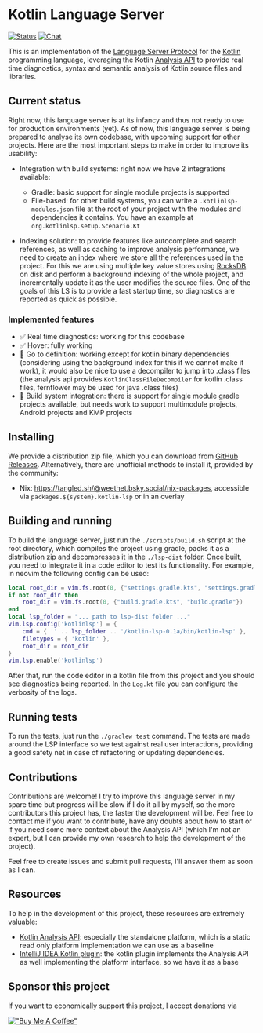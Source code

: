 # Kotlin Language Server

[![Status](https://github.com/amgdev9/kotlin-lsp/actions/workflows/push.yml/badge.svg)](https://github.com/amgdev9/kotlin-lsp/actions/workflows/push.yml)
[![Chat](https://img.shields.io/badge/chat-on%20discord-7289da)](https://discord.gg/mSYevKDnA5)

This is an implementation of the [Language Server Protocol](https://microsoft.github.io/language-server-protocol/specification) for the [Kotlin](https://kotlinlang.org) programming language, leveraging the Kotlin [Analysis API](https://github.com/JetBrains/kotlin/blob/master/docs/analysis/analysis-api/analysis-api.md) to provide real time diagnostics, syntax and semantic analysis of Kotlin source files and libraries.

## Current status

Right now, this language server is at its infancy and thus not ready to use for production environments (yet). As of now, this language server is being prepared to analyse its own codebase, with upcoming support for other projects. Here are the most important steps to make in order to improve its usability:

- Integration with build systems: right now we have 2 integrations available:
    - Gradle: basic support for single module projects is supported
    - File-based: for other build systems, you can write a `.kotlinlsp-modules.json` file at the root of your project with the modules and dependencies it contains. You have an example at `org.kotlinlsp.setup.Scenario.Kt`

- Indexing solution: to provide features like autocomplete and search references, as well as caching to improve analysis performance, we need to create an index where we store all the references used in the project. For this we are using multiple key value stores using [RocksDB](https://rocksdb.org) on disk and perform a background indexing of the whole project, and incrementally update it as the user modifies the source files. One of the goals of this LS is to provide a fast startup time, so diagnostics are reported as quick as possible.

### Implemented features
- ✅ Real time diagnostics: working for this codebase
- ✅ Hover: fully working
- 🚧 Go to definition: working except for kotlin binary dependencies (considering using the background index for this if we cannot make it work), it would also be nice to use a decompiler to jump into .class files (the analysis api provides `KotlinClassFileDecompiler` for kotlin .class files, fernflower may be used for java .class files)
- 🚧 Build system integration: there is support for single module gradle projects available, but needs work to support multimodule projects, Android projects and KMP projects

## Installing
We provide a distribution zip file, which you can download from [GitHub Releases](https://github.com/amgdev9/kotlin-lsp/releases/latest). Alternatively, there are unofficial methods to install it, provided by the community:
- Nix: https://tangled.sh/@weethet.bsky.social/nix-packages, accessible via `packages.${system}.kotlin-lsp` or in an overlay

## Building and running

To build the language server, just run the `./scripts/build.sh` script at the root directory, which compiles the project using gradle, packs it as a distribution zip and decompresses it in the `./lsp-dist` folder. Once built, you need to integrate it in a code editor to test its functionality. For example, in neovim the following config can be used:

```lua
local root_dir = vim.fs.root(0, {"settings.gradle.kts", "settings.gradle"})
if not root_dir then
    root_dir = vim.fs.root(0, {"build.gradle.kts", "build.gradle"})
end
local lsp_folder = "... path to lsp-dist folder ..."
vim.lsp.config['kotlinlsp'] = {
    cmd = { '' .. lsp_folder .. '/kotlin-lsp-0.1a/bin/kotlin-lsp' },
    filetypes = { 'kotlin' },
    root_dir = root_dir
}
vim.lsp.enable('kotlinlsp')
```

After that, run the code editor in a kotlin file from this project and you should see diagnostics being reported. In the `Log.kt` file you can configure the verbosity of the logs.

## Running tests

To run the tests, just run the `./gradlew test` command. The tests are made around the LSP interface so we test against real user interactions, providing a good safety net in case of refactoring or updating dependencies.

## Contributions

Contributions are welcome! I try to improve this language server in my spare time but progress will be slow if I do it all by myself, so the more contributors this project has, the faster the development will be. Feel free to contact me if you want to contribute, have any doubts about how to start or if you need some more context about the Analysis API (which I'm not an expert, but I can provide my own research to help the development of the project).

Feel free to create issues and submit pull requests, I'll answer them as soon as I can.

## Resources

To help in the development of this project, these resources are extremely valuable:
- [Kotlin Analysis API](https://github.com/JetBrains/kotlin/tree/master/analysis): especially the standalone platform, which is a static read only platform implementation we can use as a baseline
- [IntelliJ IDEA Kotlin plugin](https://github.com/JetBrains/intellij-community/tree/master/plugins/kotlin): the kotlin plugin implements the Analysis API as well implementing the platform interface, so we have it as a base

## Sponsor this project

If you want to economically support this project, I accept donations via 

[!["Buy Me A Coffee"](https://www.buymeacoffee.com/assets/img/custom_images/orange_img.png)](https://www.buymeacoffee.com/amgdev9)

